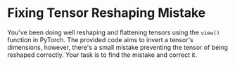 # Fixing Tensor Reshaping Mistake

You've been doing well reshaping and flattening tensors using the `view()` function in PyTorch. The provided code aims to invert a tensor's dimensions, however, there's a small mistake preventing the tensor of being reshaped correctly. Your task is to find the mistake and correct it.